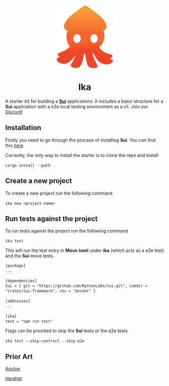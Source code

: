 <div align="center">
  <img height="200x" src="./ika.png" />

  <h1>Ika</h1>
</div>

A starter kit for building a [**Sui**](https://sui.io/) applications. It includes a basic structure for a **Sui** application with a e2e local testing envrionment as a cli. Join our [Discord](https://discord.gg/gbWbspfGgp)!

## Installation
Firstly you need to go through the process of installing **Sui**.
You can find this [here](https://docs.sui.io/build/install)

Currently, the only way to install the starter is to clone the repo and install 

```cargo install --path .```

## Create a new project
To create a new project run the following command

```ika new <project-name>```

## Run tests against the project
To run tests against the project run the following command

```ika test```

This will run the test entry in **Move.toml** under **ika** (which acts as a e2e test) and the **Sui** move tests.
```
[package]
...

[dependencies]
Sui = { git = "https://github.com/MystenLabs/sui.git", subdir = "crates/sui-framework", rev = "devnet" }

[addresses]
...

[ika]
test = "npm run test"
```

Flags can be provided to skip the **Sui** tests or the e2e tests

```ika test --skip-contract --skip-e2e```


## Prior Art
[Anchor](https://github.com/coral-xyz/anchor)

[Hardhat](https://hardhat.org/)
